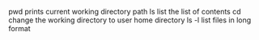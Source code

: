 pwd prints current working directory path
ls list the list of contents
cd change the working directory to user home directory
ls -l list files in long format
